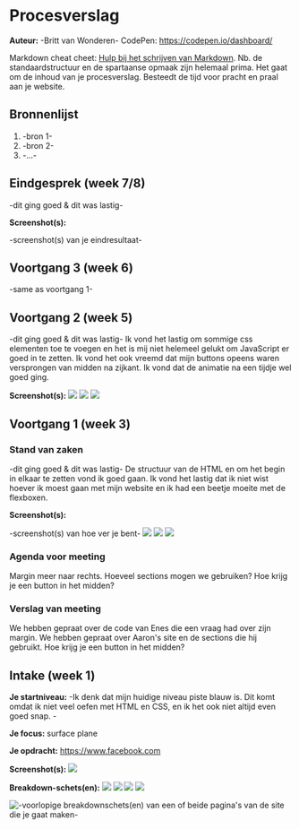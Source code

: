 # Procesverslag
**Auteur:** -Britt van Wonderen-
CodePen: https://codepen.io/dashboard/

Markdown cheat cheet: [Hulp bij het schrijven van Markdown](https://github.com/adam-p/markdown-here/wiki/Markdown-Cheatsheet). Nb. de standaardstructuur en de spartaanse opmaak zijn helemaal prima. Het gaat om de inhoud van je procesverslag. Besteedt de tijd voor pracht en praal aan je website.



## Bronnenlijst
1. -bron 1-
2. -bron 2-
3. -...-



## Eindgesprek (week 7/8)

-dit ging goed & dit was lastig-

**Screenshot(s):**

-screenshot(s) van je eindresultaat-



## Voortgang 3 (week 6)

-same as voortgang 1-



## Voortgang 2 (week 5)

-dit ging goed & dit was lastig-
Ik vond het lastig om sommige css elementen toe te voegen en het is mij niet helemeel gelukt om JavaScript er goed in te zetten. Ik vond het ook vreemd dat mijn buttons opeens waren versprongen van midden na zijkant.
Ik vond dat de animatie na een tijdje wel goed ging.

**Screenshot(s):**
<img src="/images/Screenshot5,1.png">
<img src="/images/Screenshot5,2.png">
<img src="/images/Screenshot5,3.png">


## Voortgang 1 (week 3)

### Stand van zaken

-dit ging goed & dit was lastig-
De structuur van de HTML en om het begin in elkaar te zetten vond ik goed gaan. Ik vond het lastig dat ik niet wist hoever ik moest gaan met mijn website en ik had een beetje moeite met de flexboxen.

**Screenshot(s):**

-screenshot(s) van hoe ver je bent-
<img src="/images/Screenshot3,1.png">
<img src="/images/Screenshot3,2.png">
<img src="/images/Screenshot3,3.png">


### Agenda voor meeting

Margin meer naar rechts. Hoeveel sections mogen we gebruiken? Hoe krijg je een button in het midden?

### Verslag van meeting

We hebben gepraat over de code van Enes die een vraag had over zijn margin. We hebben gepraat over Aaron's site en de sections die hij gebruikt. Hoe krijg je een button in het midden?



## Intake (week 1)

**Je startniveau:** -Ik denk dat mijn huidige niveau piste blauw is. Dit komt omdat ik niet veel oefen met HTML en CSS, en ik het ook niet altijd even goed snap. -

**Je focus:** surface plane

**Je opdracht:** https://www.facebook.com 

**Screenshot(s):**
<img src="/images/Facebook.profiel.jpg">

**Breakdown-schets(en):**
<img src="/images/Facebook.week1.breakdown-01.png">
<img src="/images/Facebook.week1.breakdown-02.png">
<img src="/images/Facebook.week1.breakdown-03.png">
<img src="/images/Facebook.week1.breakdown-04.png">


![-voorlopige breakdownschets(en) van een of beide pagina's van de site die je gaat maken-](images/dummy-image.svg)
